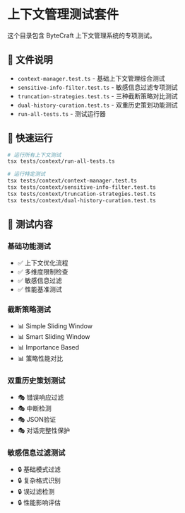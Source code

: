 # 上下文管理测试套件

这个目录包含 ByteCraft 上下文管理系统的专项测试。

## 📁 文件说明

- `context-manager.test.ts` - 基础上下文管理综合测试
- `sensitive-info-filter.test.ts` - 敏感信息过滤专项测试  
- `truncation-strategies.test.ts` - 三种截断策略对比测试
- `dual-history-curation.test.ts` - 双重历史策划功能测试
- `run-all-tests.ts` - 测试运行器

## 🚀 快速运行

```bash
# 运行所有上下文测试
tsx tests/context/run-all-tests.ts

# 运行特定测试
tsx tests/context/context-manager.test.ts
tsx tests/context/sensitive-info-filter.test.ts
tsx tests/context/truncation-strategies.test.ts
tsx tests/context/dual-history-curation.test.ts
```

## 🧪 测试内容

### 基础功能测试
- ✅ 上下文优化流程
- ✅ 多维度限制检查 
- ✅ 敏感信息过滤
- ✅ 性能基准测试

### 截断策略测试
- 📊 Simple Sliding Window
- 📊 Smart Sliding Window  
- 📊 Importance Based
- 📊 策略性能对比

### 双重历史策划测试
- 🎭 错误响应过滤
- 🎭 中断检测
- 🎭 JSON验证
- 🎭 对话完整性保护

### 敏感信息过滤测试
- 🔒 基础模式过滤
- 🔒 复杂格式识别
- 🔒 误过滤检测
- 🔒 性能影响评估